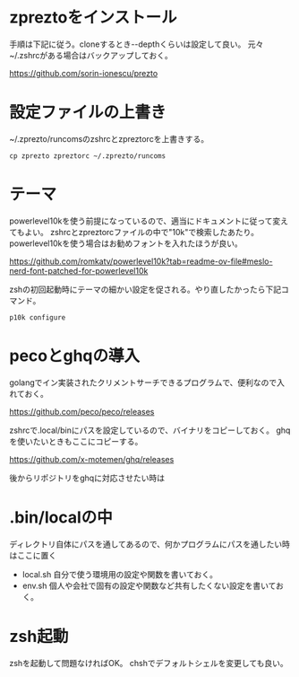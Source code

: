 # zpreztoをインストール
手順は下記に従う。cloneするとき--depthくらいは設定して良い。
元々~/.zshrcがある場合はバックアップしておく。

https://github.com/sorin-ionescu/prezto

# 設定ファイルの上書き
~/.zprezto/runcomsのzshrcとzpreztorcを上書きする。

	cp zprezto zpreztorc ~/.zprezto/runcoms

# テーマ
powerlevel10kを使う前提になっているので、適当にドキュメントに従って変えてもよい。
zshrcとzpreztorcファイルの中で"10k"で検索したあたり。
powerlevel10kを使う場合はお勧めフォントを入れたほうが良い。

https://github.com/romkatv/powerlevel10k?tab=readme-ov-file#meslo-nerd-font-patched-for-powerlevel10k

zshの初回起動時にテーマの細かい設定を促される。やり直したかったら下記コマンド。

	p10k configure

# pecoとghqの導入
golangでイン実装されたクリメントサーチできるプログラムで、便利なので入れておく。

https://github.com/peco/peco/releases

zshrcで.local/binにパスを設定しているので、バイナリをコピーしておく。
ghqを使いたいときもここにコピーする。

https://github.com/x-motemen/ghq/releases

後からリポジトリをghqに対応させたい時は

# .bin/localの中
ディレクトリ自体にパスを通してあるので、何かプログラムにパスを通したい時はここに置く

* local.sh 自分で使う環境用の設定や関数を書いておく。
* env.sh 個人や会社で固有の設定や関数など共有したくない設定を書いておく。

# zsh起動
zshを起動して問題なければOK。
chshでデフォルトシェルを変更しても良い。